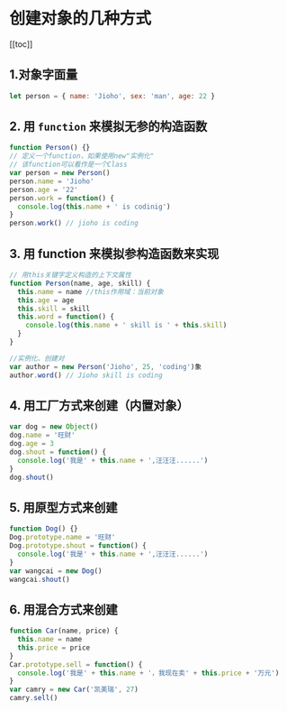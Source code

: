 # 创建对象的几种方式

[[toc]]

<!-- 1. 对象字面量的方式
2. 用 `function` 来模拟无参的构造函数
3. 用 `function` 来模拟参构造函数来实现（用 `this` 关键字定义构造的上下文属性）
4. 用工厂方式来创建（内置对象）
5. 用原型方式来创建
6. 用混合方式来创建 -->

## 1.对象字面量

<!-- ::: details 查看详细的创建代码 -->

```js
let person = { name: 'Jioho', sex: 'man', age: 22 }
```

<!-- ::: -->

## 2. 用 `function` 来模拟无参的构造函数

<!-- ::: details 查看详细的创建代码 -->

```js
function Person() {}
// 定义一个function，如果使用new"实例化"
// 该function可以看作是一个Class
var person = new Person()
person.name = 'Jioho'
person.age = '22'
person.work = function() {
  console.log(this.name + ' is codinig')
}
person.work() // jioho is coding
```

<!-- ::: -->

## 3. 用 function 来模拟参构造函数来实现

<!-- ::: details 查看详细的创建代码 -->
```js
// 用this关键字定义构造的上下文属性
function Person(name, age, skill) {
  this.name = name //this作用域：当前对象
  this.age = age
  this.skill = skill
  this.word = function() {
    console.log(this.name + ' skill is ' + this.skill)
  }
}

//实例化、创建对
var author = new Person('Jioho', 25, 'coding')象
author.word() // Jioho skill is coding
```

<!-- ::: -->

## 4. 用工厂方式来创建（内置对象）

<!-- ::: details 查看详细的创建代码 -->

```js
var dog = new Object()
dog.name = '旺财'
dog.age = 3
dog.shout = function() {
  console.log('我是' + this.name + ',汪汪汪......')
}
dog.shout()
```

<!-- ::: -->

## 5. 用原型方式来创建

<!-- ::: details 查看详细的创建代码 -->

```js
function Dog() {}
Dog.prototype.name = '旺财'
Dog.prototype.shout = function() {
  console.log('我是' + this.name + ',汪汪汪......')
}
var wangcai = new Dog()
wangcai.shout()
```

<!-- ::: -->

## 6. 用混合方式来创建

<!-- ::: details 查看详细的创建代码 -->

```js
function Car(name, price) {
  this.name = name
  this.price = price
}
Car.prototype.sell = function() {
  console.log('我是' + this.name + '，我现在卖' + this.price + '万元')
}
var camry = new Car('凯美瑞', 27)
camry.sell()
```

<!-- ::: -->
